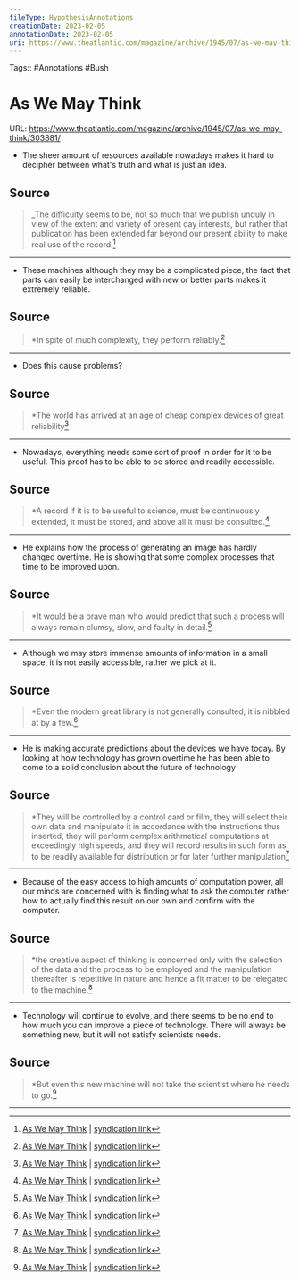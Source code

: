 ```yaml
---
fileType: HypothesisAnnotations
creationDate: 2023-02-05 
annotationDate: 2023-02-05
uri: https://www.theatlantic.com/magazine/archive/1945/07/as-we-may-think/303881/
---
```

Tags:: #Annotations #Bush 
# As We May Think
URL: https://www.theatlantic.com/magazine/archive/1945/07/as-we-may-think/303881/


- The sheer amount of resources available nowadays makes it hard to decipher between what's truth and what is just an idea.

## Source 
> _The difficulty seems to be, not so much that we publish unduly in view of the extent and variety of present day interests, but rather that publication has been extended far beyond our present ability to make real use of the record.[^1]

[^1]: [As We May Think](https://www.theatlantic.com/magazine/archive/1945/07/as-we-may-think/303881/) | [syndication link](tk) 

---
- These machines although they may be a complicated piece, the fact that parts can easily be interchanged with new or better parts makes it extremely reliable.

## Source 
> *In spite of much complexity, they perform reliably.[^1]

[^1]: [As We May Think](https://www.theatlantic.com/magazine/archive/1945/07/as-we-may-think/303881/) | [syndication link](tk) 

---
- Does this cause problems?

## Source 
> *The world has arrived at an age of cheap complex devices of great reliability[^1]

[^1]: [As We May Think](https://www.theatlantic.com/magazine/archive/1945/07/as-we-may-think/303881/) | [syndication link](tk) 

---
- Nowadays, everything needs some sort of proof in order for it to be useful. This proof has to be able to be stored and readily accessible.

## Source 
> *A record if it is to be useful to science, must be continuously extended, it must be stored, and above all it must be consulted.[^1]

[^1]: [As We May Think](https://www.theatlantic.com/magazine/archive/1945/07/as-we-may-think/303881/) | [syndication link](tk) 

---
- He explains how the process of generating an image has hardly changed overtime. He is showing that some complex processes that time to be improved upon.

## Source 
> *It would be a brave man who would predict that such a process will always remain clumsy, slow, and faulty in detail.[^1]

[^1]: [As We May Think](https://www.theatlantic.com/magazine/archive/1945/07/as-we-may-think/303881/) | [syndication link](tk) 

---
- Although we may store immense amounts of information in a small space, it is not easily accessible, rather we pick at it. 

## Source 
> *Even the modern great library is not generally consulted; it is nibbled at by a few.[^1]

[^1]: [As We May Think](https://www.theatlantic.com/magazine/archive/1945/07/as-we-may-think/303881/) | [syndication link](tk) 

---
- He is making accurate predictions about the devices we have today. By looking at how technology has grown overtime he has been able to come to a solid conclusion about the future of technology

## Source 
> *They will be controlled by a control card or film, they will select their own data and manipulate it in accordance with the instructions thus inserted, they will perform complex arithmetical computations at exceedingly high speeds, and they will record results in such form as to be readily available for distribution or for later further manipulation[^1]

[^1]: [As We May Think](https://www.theatlantic.com/magazine/archive/1945/07/as-we-may-think/303881/) | [syndication link](tk) 

---
- Because of the easy access to high amounts of computation power, all our minds are concerned with is finding what to ask the computer rather how to actually find this result on our own and confirm with the computer.

## Source 
> *the creative aspect of thinking is concerned only with the selection of the data and the process to be employed and the manipulation thereafter is repetitive in nature and hence a fit matter to be relegated to the machine.[^1]

[^1]: [As We May Think](https://www.theatlantic.com/magazine/archive/1945/07/as-we-may-think/303881/) | [syndication link](tk) 

---
- Technology will continue to evolve, and there seems to be no end to how much you can improve a piece of technology. There will always be something new, but it will not satisfy scientists needs.

## Source 
> *But even this new machine will not take the scientist where he needs to go.[^1]

[^1]: [As We May Think](https://www.theatlantic.com/magazine/archive/1945/07/as-we-may-think/303881/) | [syndication link](tk) 

---
